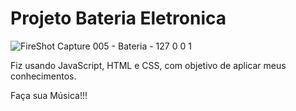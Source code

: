# Projeto Bateria Eletronica

![FireShot Capture 005 - Bateria - 127 0 0 1](https://user-images.githubusercontent.com/101364011/199555313-b5b86b01-e3e2-4161-9a67-13c76698e3aa.png)

Fiz usando JavaScript, HTML e CSS, com objetivo de aplicar meus conhecimentos.

Faça sua Música!!!
